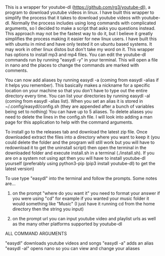 This is a wrapper for youtube-dl (https://github.com/rg3/youtube-dl), a program to download youtube videos in linux. I have built this wrapper to simplify the process that it takes to download youtube videos with youtube-dl. Normally the process includes using long commands with complicated arguments, so I decided to make a script that asks you questions instead. This approach may not be the fastest way to do it, but I believe it greatly simplifies the process making it easier for new linux users. I have built this with ubuntu in mind and have only tested it on ubuntu based systems. It may work in other linux distos but don't take my word on it. This wrapper has options to install mp3 and mp4 files. You can edit the youtube-dl commands run by running "easydl -y" in your terminal. This will open a file in nano and the places to change the commands are marked with comments.

You can now add aliases by running easydl -a (coming from easydl -alias if it helps you remember). This basically makes a nickname for a specific location on your machine so that you don't have to type out the entire directory every time. You can list your directories by running easydl -al (coming from easydl -alias list). When you set an alias it is stored in ~/.config/easydl/config.sh (they are appended after a bunch of variables being set to nothing) You can have up to 5 aliases. To delete aliases you need to delete the lines in the config.sh file. I will look into adding a man page for this application to help with the command arguments.

To install go to the releases tab and download the latest zip file. Once downloaded extract the files into a directory where you want to keep it (you could delete the folder and the program will still work but you will have to redownload it to get the uninstall script) then open the terminal in the downloaded folder and execute install.sh in a terminal (./install.sh).
If you are on a system not using apt then you will have to install youtube-dl yourself (preferably using python3-pip (pip3 install youtube-dl) to get the latest version)

To use type "easydl" into the terminal and follow the prompts. Some notes are...
  1. on the prompt "where do you want it" you need to format your answer if you were using "cd" for example if you wanted your music folder it would something like "Music" (I just have it running cd from the home directory then the string you input)
  
  2. on the prompt url you can input youtube video and playlist urls as well as the many other platforms supported by youtube-dl

ALL COMMAND ARGUMENTS

"easydl" downloads youtube videos and songs
"easydl -a" adds an alias
"easydl -al" opens nano so you can view and change your aliases

